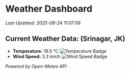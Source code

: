 
# Weather Dashboard

_Last Updated: 2025-08-24 11:07:59_

## Current Weather Data: (Srinagar, JK)
- **Temperature:** 19.5 °C ![Temperature Badge](https://img.shields.io/badge/Temperature-Low%20Temp-blue)
- **Wind Speed:** 3.3 km/h ![Wind Speed Badge](https://img.shields.io/badge/Wind%20Speed-Light%20Wind-blue)

*Powered by Open-Meteo API*
